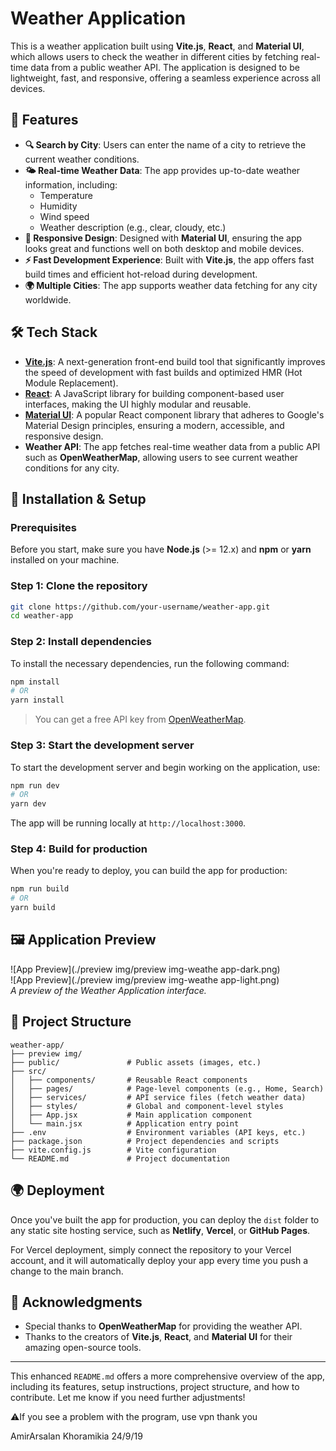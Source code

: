 
# Weather Application

This is a weather application built using **Vite.js**, **React**, and **Material UI**, which allows users to check the weather in different cities by fetching real-time data from a public weather API. The application is designed to be lightweight, fast, and responsive, offering a seamless experience across all devices.

## 🌟 Features

- **🔍 Search by City**: Users can enter the name of a city to retrieve the current weather conditions.
- **🌤 Real-time Weather Data**: The app provides up-to-date weather information, including:
  - Temperature
  - Humidity
  - Wind speed
  - Weather description (e.g., clear, cloudy, etc.)
- **📱 Responsive Design**: Designed with **Material UI**, ensuring the app looks great and functions well on both desktop and mobile devices.
- **⚡ Fast Development Experience**: Built with **Vite.js**, the app offers fast build times and efficient hot-reload during development.
- **🌍 Multiple Cities**: The app supports weather data fetching for any city worldwide.

## 🛠 Tech Stack

- **[Vite.js](https://vitejs.dev/)**: A next-generation front-end build tool that significantly improves the speed of development with fast builds and optimized HMR (Hot Module Replacement).
- **[React](https://reactjs.org/)**: A JavaScript library for building component-based user interfaces, making the UI highly modular and reusable.
- **[Material UI](https://mui.com/)**: A popular React component library that adheres to Google's Material Design principles, ensuring a modern, accessible, and responsive design.
- **Weather API**: The app fetches real-time weather data from a public API such as **OpenWeatherMap**, allowing users to see current weather conditions for any city.

## 🚀 Installation & Setup

### Prerequisites

Before you start, make sure you have **Node.js** (>= 12.x) and **npm** or **yarn** installed on your machine.

### Step 1: Clone the repository

```bash
git clone https://github.com/your-username/weather-app.git
cd weather-app
```

### Step 2: Install dependencies

To install the necessary dependencies, run the following command:

```bash
npm install
# OR
yarn install
```

> You can get a free API key from [OpenWeatherMap](https://openweathermap.org/appid).

### Step 3: Start the development server

To start the development server and begin working on the application, use:

```bash
npm run dev
# OR
yarn dev
```

The app will be running locally at `http://localhost:3000`.

### Step 4: Build for production

When you're ready to deploy, you can build the app for production:

```bash
npm run build
# OR
yarn build
```

## 🖼 Application Preview

![App Preview](./preview img/preview img-weathe app-dark.png)  
![App Preview](./preview img/preview img-weathe app-light.png)  
_A preview of the Weather Application interface._

## 📂 Project Structure

```plaintext
weather-app/
├── preview img/
├── public/               # Public assets (images, etc.)
├── src/
│   ├── components/       # Reusable React components
│   ├── pages/            # Page-level components (e.g., Home, Search)
│   ├── services/         # API service files (fetch weather data)
│   ├── styles/           # Global and component-level styles
│   ├── App.jsx           # Main application component
│   └── main.jsx          # Application entry point
├── .env                  # Environment variables (API keys, etc.)
├── package.json          # Project dependencies and scripts
├── vite.config.js        # Vite configuration
└── README.md             # Project documentation
```

## 🌍 Deployment

Once you've built the app for production, you can deploy the `dist` folder to any static site hosting service, such as **Netlify**, **Vercel**, or **GitHub Pages**.

For Vercel deployment, simply connect the repository to your Vercel account, and it will automatically deploy your app every time you push a change to the main branch.

## 🙌 Acknowledgments

- Special thanks to **OpenWeatherMap** for providing the weather API.
- Thanks to the creators of **Vite.js**, **React**, and **Material UI** for their amazing open-source tools.

---

This enhanced `README.md` offers a more comprehensive overview of the app, including its features, setup instructions, project structure, and how to contribute. Let me know if you need further adjustments!

⚠️If you see a problem with the program, use vpn
thank you

AmirArsalan Khoramikia 24/9/19
